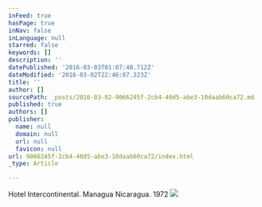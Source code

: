 ```yaml
---
inFeed: true
hasPage: true
inNav: false
inLanguage: null
starred: false
keywords: []
description: ''
datePublished: '2016-03-03T01:07:48.712Z'
dateModified: '2016-03-02T22:46:07.323Z'
title: ''
author: []
sourcePath: _posts/2016-03-02-9066245f-2cb4-40d5-abe3-10daab60ca72.md
published: true
authors: []
publisher:
  name: null
  domain: null
  url: null
  favicon: null
url: 9066245f-2cb4-40d5-abe3-10daab60ca72/index.html
_type: Article

---
```

Hotel Intercontinental. Managua Nicaragua. 1972
![](https://s3-us-west-2.amazonaws.com/the-grid-img/p/76ae70a3bfb73c18c18a7eb9414d51ce989ca7a1.jpg)
